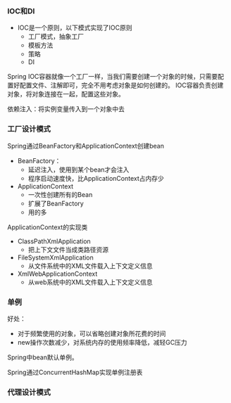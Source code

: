 ### IOC和DI
+ IOC是一个原则，以下模式实现了IOC原则
  + 工厂模式，抽象工厂
  + 模板方法
  + 策略
  + DI

Spring IOC容器就像一个工厂一样，当我们需要创建一个对象的时候，只需要配置好配置文件、注解即可，完全不用考虑对象是如何创建的。
IOC容器负责创建对象，将对象连接在一起，配置这些对象。

依赖注入：将实例变量传入到一个对象中去

### 工厂设计模式
Spring通过BeanFactory和ApplicationContext创建bean

+ BeanFactory：
  + 延迟注入，使用到某个bean才会注入
  + 程序启动速度快，比ApplicationContext占内存少
+ ApplicationContext
  + 一次性创建所有的Bean
  + 扩展了BeanFactory
  + 用的多

ApplicationContext的实现类
+ ClassPathXmlApplication
  + 把上下文文件当成类路径资源
+ FileSystemXmlApplication
  + 从文件系统中的XML文件载入上下文定义信息
+ XmlWebApplicationContext
  + 从web系统中的XML文件载入上下文定义信息

### 单例
好处：
  + 对于频繁使用的对象，可以省略创建对象所花费的时间
  + new操作次数减少，对系统内存的使用频率降低，减轻GC压力

Spring中bean默认单例。

Spring通过ConcurrentHashMap实现单例注册表

### 代理设计模式
